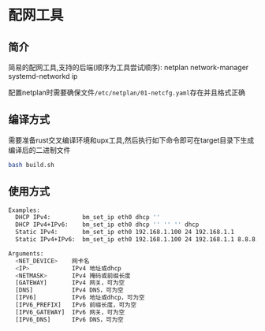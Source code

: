 # 配网工具

## 简介

简易的配网工具,支持的后端(顺序为工具尝试顺序): netplan network-manager systemd-networkd ip

配置netplan时需要确保文件`/etc/netplan/01-netcfg.yaml`存在并且格式正确

## 编译方式

需要准备rust交叉编译环境和upx工具,然后执行如下命令即可在target目录下生成编译后的二进制文件

``` bash
bash build.sh
```

## 使用方式

``` bash
Examples:
  DHCP IPv4:         bm_set_ip eth0 dhcp ''
  DHCP IPv4+IPv6:    bm_set_ip eth0 dhcp '' '' '' dhcp
  Static IPv4:       bm_set_ip eth0 192.168.1.100 24 192.168.1.1
  Static IPv4+IPv6:  bm_set_ip eth0 192.168.1.100 24 192.168.1.1 8.8.8.8 2001:db8::1 64 fe80::1

Arguments:
  <NET_DEVICE>    网卡名
  <IP>            IPv4 地址或dhcp
  <NETMASK>       IPv4 掩码或前缀长度
  [GATEWAY]       IPv4 网关，可为空
  [DNS]           IPv4 DNS，可为空
  [IPV6]          IPv6 地址或dhcp，可为空
  [IPV6_PREFIX]   IPv6 前缀长度，可为空
  [IPV6_GATEWAY]  IPv6 网关，可为空
  [IPV6_DNS]      IPv6 DNS，可为空

```

